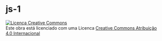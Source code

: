 # js-1

<a rel="license" href="http://creativecommons.org/licenses/by/4.0/"><img alt="Licença Creative Commons" style="border-width:0" src="https://i.creativecommons.org/1/by/4.0/88x31.png" /></a><br />Este obra está licenciado com uma Licenca <a rel="license" href="http://creativecommons.org/licenses/by/4.0/">Creative Commons Atribuição 4.0 Internacional</a>
